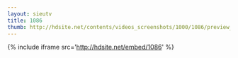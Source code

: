 ```yaml
---
layout: sieutv
title: 1086
thumb: http://hdsite.net/contents/videos_screenshots/1000/1086/preview_360p.mp4.jpg
---
```

{% include iframe src='http://hdsite.net/embed/1086' %}
 
